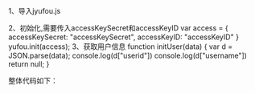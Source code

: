  1、导入jyufou.js
  <script src="jyufou.js"></script>
 2、初始化,需要传入accessKeySecret和accessKeyID
 var access = {
			accessKeySecret: "accessKeySecret",
			accessKeyID: "accessKeyID"
	}
  yufou.init(access);
  3、获取用户信息
    function initUser(data) {
				var d = JSON.parse(data);
				console.log(d["userid"]) 
				console.log(d["username"]) 
				return null;
			}
  
整体代码如下：
    <script src="jyufou.js"></script>
		<script>
			var access = {
				accessKeySecret: "accessKeySecret",
				accessKeyID: "accessKeyID"
			}
			yufou.init(access);
			function initUser(data) {
				var d = JSON.parse(data);
				console.log(d["userid"]) 
				console.log(d["username"]) 
				return null;
			}
		</script>
